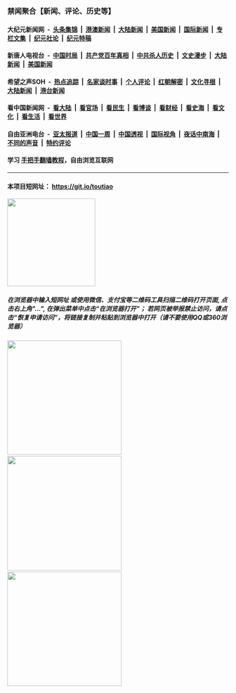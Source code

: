 ### 禁闻聚合【新闻、评论、历史等】

#### 大纪元新闻网 &nbsp;-&nbsp; [头条集锦](indexes/E头条集锦.md?t=02081433) &nbsp;|&nbsp; [港澳新闻](indexes/E港澳新闻.md?t=02081433)  &nbsp;|&nbsp; [大陆新闻](indexes/E大陆新闻.md?t=02081433) &nbsp;|&nbsp; [美国新闻](indexes/E美国新闻.md?t=02081433) &nbsp;|&nbsp; [国际新闻](indexes/E国际新闻.md?t=02081433) &nbsp;|&nbsp; [专栏文集](indexes/E专栏文集.md?t=02081433) &nbsp;|&nbsp; [纪元社论](indexes/E纪元社论.md?t=02081433) &nbsp;|&nbsp; [纪元特稿](indexes/E纪元特稿.md?t=02081433) 

#### 新唐人电视台 &nbsp;-&nbsp; [中国时局](indexes/N中国时局.md?t=02081433) &nbsp;|&nbsp; [共产党百年真相](indexes/N共产党百年真相.md?t=02081433) &nbsp;|&nbsp; [中共杀人历史](indexes/N中共杀人历史.md?t=02081433) &nbsp;|&nbsp; [文史漫步](indexes/N文史漫步.md?t=02081433) &nbsp;|&nbsp; [大陆新闻](indexes/N大陆新闻.md?t=02081433) &nbsp;|&nbsp; [美国新闻](indexes/N美国新闻.md?t=02081433)

#### 希望之声SOH &nbsp;-&nbsp; [热点追踪](indexes/H热点追踪.md?t=02081433) &nbsp;|&nbsp; [名家谈时事](indexes/H名家谈时事.md?t=02081433) &nbsp;|&nbsp; [个人评论](indexes/H个人评论.md?t=02081433)  &nbsp;|&nbsp; [红朝解密](indexes/H红朝解密.md?t=02081433) &nbsp;|&nbsp; [文化寻根](indexes/H文化寻根.md?t=02081433) &nbsp;|&nbsp; [大陆新闻](indexes/H大陆新闻.md?t=02081433) &nbsp;|&nbsp; [港台新闻](indexes/H港台新闻.md?t=02081433)

#### 看中国新闻网 &nbsp;-&nbsp; [看大陆](indexes/S看大陆.md?t=02081433) &nbsp;|&nbsp; [看官场](indexes/S看官场.md?t=02081433) &nbsp;|&nbsp; [看民生](indexes/S看民生.md?t=02081433)  &nbsp;|&nbsp; [看博谈](indexes/S看博谈.md?t=02081433) &nbsp;|&nbsp; [看财经](indexes/S看财经.md?t=02081433) &nbsp;|&nbsp; [看史海](indexes/S看史海.md?t=02081433) &nbsp;|&nbsp; [看文化](indexes/S看文化.md?t=02081433) &nbsp;|&nbsp; [看生活](indexes/S看生活.md?t=02081433) &nbsp;|&nbsp; [看世界](indexes/S看世界.md?t=02081433)

#### 自由亚洲电台 &nbsp;-&nbsp; [亚太报道](indexes/R亚太报道.md?t=02081433) &nbsp;|&nbsp; [中国一周](indexes/R中国一周.md?t=02081433) &nbsp;|&nbsp; [中国透视](indexes/R中国透视.md?t=02081433)  &nbsp;|&nbsp; [国际视角](indexes/R国际视角.md?t=02081433) &nbsp;|&nbsp; [夜话中南海](indexes/R夜话中南海.md?t=02081433) &nbsp;|&nbsp; [不同的声音](indexes/R不同的声音.md?t=02081433) &nbsp;|&nbsp; [特约评论](indexes/R特约评论.md?t=02081433)

#### 学习 [手把手翻墙教程](https://github.com/gfw-breaker/guides/wiki)，自由浏览互联网

----

#### 本项目短网址： https://git.io/toutiao
<img src="https://raw.githubusercontent.com/gfw-breaker/banned-news/master/scripts/img/qr.png" width="200px"/>  

##### 在浏览器中输入短网址 或使用微信、支付宝等二维码工具扫描二维码打开页面, 点击右上角"...", 在弹出菜单中点击“在浏览器打开”； 若网页被举报禁止访问，请点击“恢复申请访问”，将链接复制并粘贴到浏览器中打开（请不要使用QQ或360浏览器）

<img src="https://raw.githubusercontent.com/gfw-breaker/banned-news/master/scripts/img/1.png" width="260px"/> &nbsp; <img src="https://raw.githubusercontent.com/gfw-breaker/banned-news/master/scripts/img/2.png" width="260px"/> &nbsp; <img src="https://raw.githubusercontent.com/gfw-breaker/banned-news/master/scripts/img/3.png" width="260px"/>
